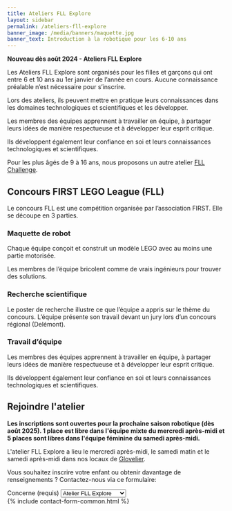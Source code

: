 ```yaml
---
title: Ateliers FLL Explore
layout: sidebar
permalink: /ateliers-fll-explore
banner_image: /media/banners/maquette.jpg
banner_text: Introduction à la robotique pour les 6-10 ans
---
```


**Nouveau dès août 2024 - Ateliers FLL Explore**

Les Ateliers FLL Explore sont organisés pour les filles et garçons qui ont entre 6 et 10 ans au 1er janvier de l’année en cours.
Aucune connaissance préalable n’est nécessaire pour s’inscrire.

Lors des ateliers, ils peuvent mettre en pratique leurs connaissances dans les domaines technologiques et scientifiques et les développer.

Les membres des équipes apprennent à travailler en équipe, à partager leurs idées de manière respectueuse et à développer leur esprit critique.

Ils développent également leur confiance en soi et leurs connaissances technologiques et scientifiques.

Pour les plus âgés de 9 à 16 ans, nous proposons un autre atelier [FLL Challenge](/ateliers-fll).

## Concours FIRST LEGO League (FLL)

Le concours FLL est une compétition organisée par l’association FIRST.
Elle se découpe en 3 parties.

### Maquette de robot

Chaque équipe conçoit et construit un modèle LEGO avec au moins une partie motorisée.

Les membres de l’équipe bricolent comme de vrais ingénieurs pour trouver des solutions.

### Recherche scientifique

Le poster de recherche illustre ce que l’équipe a appris sur le thème du concours.
L’équipe présente son travail devant un jury lors d’un concours régional (Delémont).

### Travail d’équipe

Les membres des équipes apprennent à travailler en équipe, à partager leurs idées de manière respectueuse et à développer leur esprit critique.

Ils développent également leur confiance en soi et leurs connaissances technologiques et scientifiques.

<!-- section -->

## Rejoindre l'atelier

**Les inscriptions sont ouvertes pour la prochaine saison robotique (dès août 2025). 1 place est libre dans l'équipe mixte du mercredi après-midi et 5 places sont libres dans l'équipe féminine du samedi après-midi.**

L'atelier FLL Explore a lieu le mercredi après-midi,  le samedi matin et le samedi après-midi dans nos locaux de [Glovelier](https://www.google.ch/maps/place/Rue+des+Places+7,+2855+Glovelier/@47.3390915,7.2066171,17z/data=!3m1!4b1!4m5!3m4!1s0x4791e4df12d571d5:0xfc3cb407ccf2c65f!8m2!3d47.3390879!4d7.2088058?hl=fr).

Vous souhaitez inscrire votre enfant ou obtenir davantage de renseignements ?
Contactez-nous via ce formulaire:

<form method="post" action="{{ site.contact_form_url }}">
    <div class="form-group">
        <label for="subject">Concerne (requis)</label>
        <select class="form-control" name="subject" id="subject" required>
            <option>Atelier FLL Explore</option>
            <option>Atelier FLL Challenge</option>
            <option>Cours Introbots</option>
            <option>Autre</option>
        </select>
    </div>
    {% include contact-form-common.html %}
</form>
